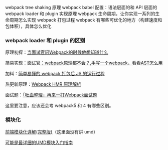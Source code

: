 webpack tree shaking 原理
webpack babel 配置：语法层面的和 API 层面的
webpack loader 和 plugin 实现原理
webpack 生命周期，让你实现一系列的生命周期怎么实现
webpack 打包过程
webpack 有哪些可优化的地方（构建速度和包体积），具体怎么优化
### webpack loader 和 plugin 的区别


原理初探：[当面试官问Webpack的时候他想知道什么](https://juejin.cn/post/6943468761575849992)

简易实现：[面试官：webpack原理都不会？](https://github.com/Cosen95/blog/issues/48),[手写一个webpack，看看AST怎么用](https://segmentfault.com/a/1190000039231950)

加料：[简单易懂的 webpack 打包后 JS 的运行过程](https://juejin.cn/post/6844903520378814471)

热更新原理：[Webpack HMR 原理解析](https://zhuanlan.zhihu.com/p/30669007)

面试题：[「吐血整理」再来一打Webpack面试题](https://juejin.cn/post/6844904094281236487)

这里要注意，应该还会考 webpack5 和 4 有哪些区别。

### 模块化

[前端模块化详解(完整版)](https://juejin.cn/post/6844903744518389768)（这里面没有讲 umd）

[可能是最详细的UMD模块入门指南](https://juejin.cn/post/6844903927104667662)